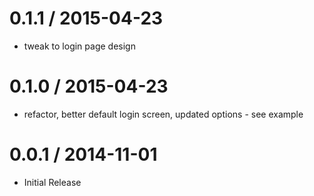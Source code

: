 
0.1.1 / 2015-04-23
==================

  * tweak to login page design


0.1.0 / 2015-04-23
==================

  * refactor, better default login screen, updated options - see example


0.0.1 / 2014-11-01 
==================

  * Initial Release

